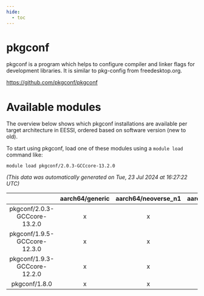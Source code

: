```yaml
---
hide:
  - toc
---
```


pkgconf
=======


pkgconf is a program which helps to configure compiler and linker flags for development libraries. It is similar to pkg-config from freedesktop.org.

https://github.com/pkgconf/pkgconf
# Available modules


The overview below shows which pkgconf installations are available per target architecture in EESSI, ordered based on software version (new to old).

To start using pkgconf, load one of these modules using a `module load` command like:

```shell
module load pkgconf/2.0.3-GCCcore-13.2.0
```

*(This data was automatically generated on Tue, 23 Jul 2024 at 16:27:22 UTC)*  

| |aarch64/generic|aarch64/neoverse_n1|aarch64/neoverse_v1|x86_64/generic|x86_64/amd/zen2|x86_64/amd/zen3|x86_64/intel/haswell|x86_64/intel/skylake_avx512|
| :---: | :---: | :---: | :---: | :---: | :---: | :---: | :---: | :---: |
|pkgconf/2.0.3-GCCcore-13.2.0|x|x|x|x|x|x|x|x|
|pkgconf/1.9.5-GCCcore-12.3.0|x|x|x|x|x|x|x|x|
|pkgconf/1.9.3-GCCcore-12.2.0|x|x|x|x|x|x|x|x|
|pkgconf/1.8.0|x|x|x|x|x|x|x|x|
